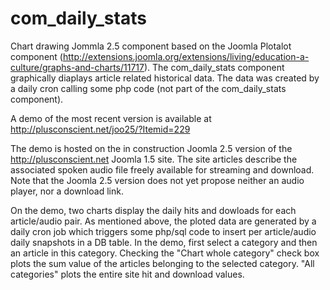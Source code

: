 com_daily_stats
===============

Chart drawing Jommla 2.5 component based on the Joomla Plotalot component (http://extensions.joomla.org/extensions/living/education-a-culture/graphs-and-charts/11717). The com_daily_stats component graphically diaplays article related historical data. The data was created by a daily cron calling some php code (not part of the com_daily_stats component).

A demo of the most recent version is available at http://plusconscient.net/joo25/?Itemid=229

The demo is hosted on the in construction Joomla 2.5 version of the http://plusconscient.net Joomla 1.5 site. The site articles describe the associated spoken audio file freely available for streaming and download. Note that the Joomla 2.5 version does not yet propose neither an audio player, nor a download link.

On the demo, two charts display the daily hits and dowloads for each article/audio pair. As mentioned above, the ploted data are generated by a daily cron job which triggers some php/sql code to insert per article/audio daily snapshots in a DB table. In the demo, first select a category and then an article in this category. Checking the "Chart whole category" check box plots the sum value of the articles belonging to the selected category. "All categories" plots the entire site hit and download values.
